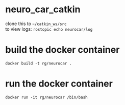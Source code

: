 # neuro_car_catkin

clone this to `~/catkin_ws/src`<br>
to view logs: `rostopic echo neurocar/log`

# build the docker container
`docker build -t rg/neurocar .`

# run the docker container
`docker run -it rg/neurocar /bin/bash`
